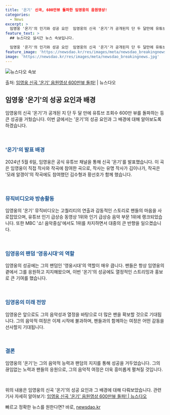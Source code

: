 ```yaml
---
title: '온기' 신곡, 600만뷰 돌파한 임영웅의 음원영상!
categories:
  - News
excerpt: >
  임영웅 '온기'의 인기와 성공 요인  임영웅의 신곡 '온기'가 공개된지 단 두 달만에 유튜브 조회수 600만…
feature_text: >
  ## 뉴스다오 실시간 뉴스 속보입니다.

  임영웅 '온기'의 인기와 성공 요인  임영웅의 신곡 '온기'가 공개된지 단 두 달만에 유튜브 조회수 600만…
feature_image: 'https://newsdao.kr/res/images/meta/newsdao_breakingnews.jpg'
image: 'https://newsdao.kr/res/images/meta/newsdao_breakingnews.jpg'
---
```


![뉴스다오 속보](https://newsdao.kr/res/images/meta/newsdao_breakingnews.jpg)

<p>출처: <a href="https://newsdao.kr/4613" rel="dofollow">임영웅 신곡 '온기' 음원영상 600만뷰 돌파!</a> | 뉴스다오</p>

<h2 data-ke-size="size26">임영웅 '온기'의 성공 요인과 배경</h2>
임영웅의 신곡 '온기'가 공개된 지 단 두 달 만에 유튜브 조회수 600만 뷰를 돌파하는 등 큰 성공을 거뒀습니다. 이번 글에서는 '온기'의 성공 요인과 그 배경에 대해 알아보도록 하겠습니다.

<p data-ke-size="size16">&nbsp;</p>

<h3><b><span style="color: #1a5490;">'온기'의 발표 배경</span></b></h3>
2024년 5월 6일, 임영웅은 공식 유튜브 채널을 통해 신곡 '온기'를 발표했습니다. 이 곡은 임영웅이 직접 작사와 작곡에 참여한 곡으로, 작사는 유명 작사가 김이나가, 작곡은 '모래 알갱이'의 작곡에도 참여했던 김수형과 황선호가 함께 했습니다.

<p data-ke-size="size16">&nbsp;</p>

<h3><b><span style="color: #1a5490;">뮤직비디오와 방송활동</span></b></h3>
임영웅의 '온기' 뮤직비디오는 고퀄리티의 연출과 감동적인 스토리로 팬들의 마음을 사로잡았으며, 유튜브 인기 급상승 동영상 1위와 인기 급상승 음악 부문 1위에 랭크되었습니다. 또한 MBC '쇼! 음악중심'에서도 1위를 차지하면서 대중의 큰 반향을 일으켰습니다.

<p data-ke-size="size16">&nbsp;</p>

<h3><b><span style="color: #1a5490;">임영웅의 팬덤 '영웅시대'의 역할</span></b></h3>
임영웅의 성공에는 그의 팬덤인 '영웅시대'의 역할이 매우 큽니다. 팬들은 항상 임영웅의 곁에서 그를 응원하고 지지해왔으며, 이번 '온기'의 성공에도 열정적인 스트리밍과 홍보로 큰 기여를 했습니다.

<p data-ke-size="size16">&nbsp;</p>

<h3><b><span style="color: #1a5490;">임영웅의 미래 전망</span></b></h3>
임영웅은 앞으로도 그의 음악성과 열정을 바탕으로 더 많은 팬을 확보할 것으로 기대됩니다. 그의 음악적 여정은 이제 시작에 불과하며, 팬들과의 함께하는 여정은 어떤 감동을 선사할지 기대됩니다.

<p data-ke-size="size16">&nbsp;</p>

<h3><b><span style="color: #1a5490;">결론</span></b></h3>
임영웅의 '온기'는 그의 음악적 능력과 팬덤의 지지를 통해 성공을 거두었습니다. 그의 끊임없는 노력과 팬들의 응원으로, 그의 음악적 여정은 더욱 흥미롭게 펼쳐질 것입니다.

<p data-ke-size="size16">&nbsp;</p>

위의 내용은 임영웅의 신곡 '온기'의 성공 요인과 그 배경에 대해 다뤄보았습니다. 관련 기사 자세히 알아보기: <a href="https://newsdao.kr/4613">임영웅 신곡 '온기' 음원영상 600만뷰 돌파! | 뉴스다오</a> 

빠르고 정확한 뉴스를 원한다면? 바로, <a href="https://newsdao.kr" rel="dofollow">newsdao.kr</a>


